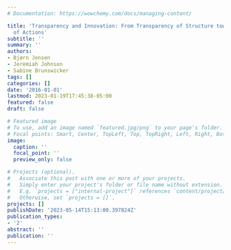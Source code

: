 ```yaml
---
# Documentation: https://wowchemy.com/docs/managing-content/

title: 'Transparency and Innovation: From Transparency of Structure towards Transparency
  of Actions'
subtitle: ''
summary: ''
authors:
- Bjørn Jensen
- Jeremiah Johnson
- Sabine Brunswicker
tags: []
categories: []
date: '2016-01-01'
lastmod: 2023-01-19T17:45:38-05:00
featured: false
draft: false

# Featured image
# To use, add an image named `featured.jpg/png` to your page's folder.
# Focal points: Smart, Center, TopLeft, Top, TopRight, Left, Right, BottomLeft, Bottom, BottomRight.
image:
  caption: ''
  focal_point: ''
  preview_only: false

# Projects (optional).
#   Associate this post with one or more of your projects.
#   Simply enter your project's folder or file name without extension.
#   E.g. `projects = ["internal-project"]` references `content/project/deep-learning/index.md`.
#   Otherwise, set `projects = []`.
projects: []
publishDate: '2023-05-14T15:13:00.397824Z'
publication_types:
- '2'
abstract: ''
publication: ''
---
```

